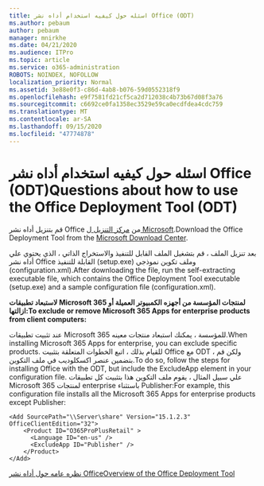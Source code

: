 ```yaml
---
title: اسئله حول كيفيه استخدام أداه نشر Office (ODT)
ms.author: pebaum
author: pebaum
manager: mnirkhe
ms.date: 04/21/2020
ms.audience: ITPro
ms.topic: article
ms.service: o365-administration
ROBOTS: NOINDEX, NOFOLLOW
localization_priority: Normal
ms.assetid: 3e88e0f3-c86d-4ab8-b076-59d0552318f9
ms.openlocfilehash: e9f7581fd21cf5ca2d712038c4b73b67d08f3a76
ms.sourcegitcommit: c6692ce0fa1358ec3529e59ca0ecdfdea4cdc759
ms.translationtype: MT
ms.contentlocale: ar-SA
ms.lasthandoff: 09/15/2020
ms.locfileid: "47774878"
---
```

# <a name="questions-about-how-to-use-the-office-deployment-tool-odt"></a><span data-ttu-id="601df-102">اسئله حول كيفيه استخدام أداه نشر Office (ODT)</span><span class="sxs-lookup"><span data-stu-id="601df-102">Questions about how to use the Office Deployment Tool (ODT)</span></span>

<span data-ttu-id="601df-103">قم بتنزيل أداه نشر Office من [مركز التنزيل ل Microsoft](https://go.microsoft.com/fwlink/p/?LinkID=626065).</span><span class="sxs-lookup"><span data-stu-id="601df-103">Download the Office Deployment Tool from the [Microsoft Download Center](https://go.microsoft.com/fwlink/p/?LinkID=626065).</span></span>
  
<span data-ttu-id="601df-104">بعد تنزيل الملف ، قم بتشغيل الملف القابل للتنفيذ والاستخراج الذاتي ، الذي يحتوي علي أداه نشر Office القابلة للتنفيذ (setup.exe) وملف تكوين نموذجي (configuration.xml).</span><span class="sxs-lookup"><span data-stu-id="601df-104">After downloading the file, run the self-extracting executable file, which contains the Office Deployment Tool executable (setup.exe) and a sample configuration file (configuration.xml).</span></span>
  
 <span data-ttu-id="601df-105">**لاستبعاد تطبيقات Microsoft 365 لمنتجات المؤسسة من أجهزه الكمبيوتر العميلة أو ازالتها:**</span><span class="sxs-lookup"><span data-stu-id="601df-105">**To exclude or remove Microsoft 365 Apps for enterprise products from client computers:**</span></span>
  
<span data-ttu-id="601df-106">عند تثبيت تطبيقات Microsoft 365 للمؤسسة ، يمكنك استبعاد منتجات معينه.</span><span class="sxs-lookup"><span data-stu-id="601df-106">When installing Microsoft 365 Apps for enterprise, you can exclude specific products.</span></span> <span data-ttu-id="601df-107">للقيام بذلك ، اتبع الخطوات المتعلقة بتثبيت Office مع ODT ، ولكن قم بتضمين عنصر اكسكلوديب في ملف التكوين.</span><span class="sxs-lookup"><span data-stu-id="601df-107">To do so, follow the steps for installing Office with the ODT, but include the ExcludeApp element in your configuration file.</span></span> <span data-ttu-id="601df-108">علي سبيل المثال ، يقوم ملف التكوين هذا بتثبيت كل تطبيقات Microsoft 365 لمنتجات enterprise باستثناء Publisher:</span><span class="sxs-lookup"><span data-stu-id="601df-108">For example, this configuration file installs all the Microsoft 365 Apps for enterprise products except Publisher:</span></span>
  
```
<Add SourcePath="\\Server\share" Version="15.1.2.3" OfficeClientEdition="32">
    <Product ID="O365ProPlusRetail" >
      <Language ID="en-us" />
      <ExcludeApp ID="Publisher" />
    </Product>
</Add>
```

[<span data-ttu-id="601df-109">نظره عامه حول أداه نشر Office</span><span class="sxs-lookup"><span data-stu-id="601df-109">Overview of the Office Deployment Tool</span></span>](https://docs.microsoft.com/deployoffice/overview-office-deployment-tool)
  

